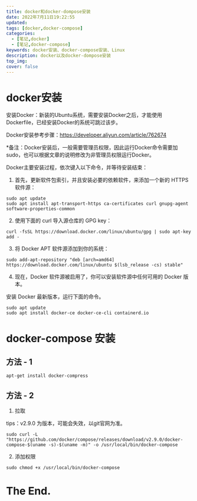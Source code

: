 ```yaml
---
title: docker和docker-dompose安装
date: 2022年7月11日19:22:55
updated:
tags: [docker,docker-compose]
categories:	
  - [笔记,docker]
  - [笔记,docker-compose]
keywords: docker安装、docker-compose安装、Linux
description: docker以及docker-dompose安装
top_img:
cover: false
---
```


# docker安装

​		安装Docker：新装的Ubuntu系统，需要安装Docker之后，才能使用Dockerfile，已经安装Docker的系统可跳过该步。

Docker安装参考步骤：https://developer.aliyun.com/article/762674

​		*备注：Docker安装后，一般需要管理员权限，因此运行Docker命令需要加sudo，也可以根据文章的说明修改为非管理员权限运行Docker。

Docker主要安装过程，依次键入以下命令，并等待安装结束：

1. 首先，更新软件包索引，并且安装必要的依赖软件，来添加一个新的 HTTPS 软件源：

```shell
sudo apt update
sudo apt install apt-transport-https ca-certificates curl gnupg-agent software-properties-common
```

2. 使用下面的 curl 导入源仓库的 GPG key：

```shell
curl -fsSL https://download.docker.com/linux/ubuntu/gpg | sudo apt-key add -
```

3. 将 Docker APT 软件源添加到你的系统：

```shell
sudo add-apt-repository "deb [arch=amd64] https://download.docker.com/linux/ubuntu $(lsb_release -cs) stable"
```

4. 现在，Docker 软件源被启用了，你可以安装软件源中任何可用的 Docker 版本。

安装 Docker 最新版本，运行下面的命令。

```shell
sudo apt update
sudo apt install docker-ce docker-ce-cli containerd.io
```

# docker-compose 安装

## 方法 - 1

```shell
apt-get install docker-compress
```

## 方法 - 2 

1) 拉取

tips：v2.9.0 为版本，可能会失效，以git官网为准。

```shell
sudo curl -L "https://github.com/docker/compose/releases/download/v2.9.0/docker-compose-$(uname -s)-$(uname -m)" -o /usr/local/bin/docker-compose
```

2. 添加权限

```shell
sudo chmod +x /usr/local/bin/docker-compose
```



# The End.
